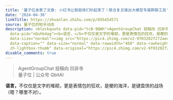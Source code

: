 ```yaml
---
title: '量子位发表了文章: 小红书让智能体们吵起来了！联合复旦推出大模型专属群聊工具'
date: '2024-04-30'
linkTitle: https://zhuanlan.zhihu.com/p/695454571
source: 量子位的知乎动态
description: <blockquote data-pid="tcB-9QWh">AgentGroupChat 投稿向 凹非寺<br>量子位 | 公众号 QbitAI</blockquote><p
  data-pid="nQuhb4ag"><b>语言，</b>不仅仅是文字的堆砌，更是表情包的狂欢，是梗的海洋，是键盘侠的战场（嗯？哪里不对）。</p><p class="ztext-empty-paragraph"><br></p><figure
  data-size="normal"><img src="https://pic4.zhimg.com/v2-9f03202f272aec6af661920dbc52b26b_1440w.jpg"
  data-caption="" data-size="normal" data-rawwidth="468" data-rawheight="468" class="origin_image
  zh-lightbox-thumb" data-original="https://pic4.zhimg.com/v2-9f03202f2 ...
disable_comments: true
---
```

<blockquote data-pid="tcB-9QWh">AgentGroupChat 投稿向 凹非寺<br>量子位 | 公众号 QbitAI</blockquote><p data-pid="nQuhb4ag"><b>语言，</b>不仅仅是文字的堆砌，更是表情包的狂欢，是梗的海洋，是键盘侠的战场（嗯？哪里不对）。</p><p class="ztext-empty-paragraph"><br></p><figure data-size="normal"><img src="https://pic4.zhimg.com/v2-9f03202f272aec6af661920dbc52b26b_1440w.jpg" data-caption="" data-size="normal" data-rawwidth="468" data-rawheight="468" class="origin_image zh-lightbox-thumb" data-original="https://pic4.zhimg.com/v2-9f03202f2 ...